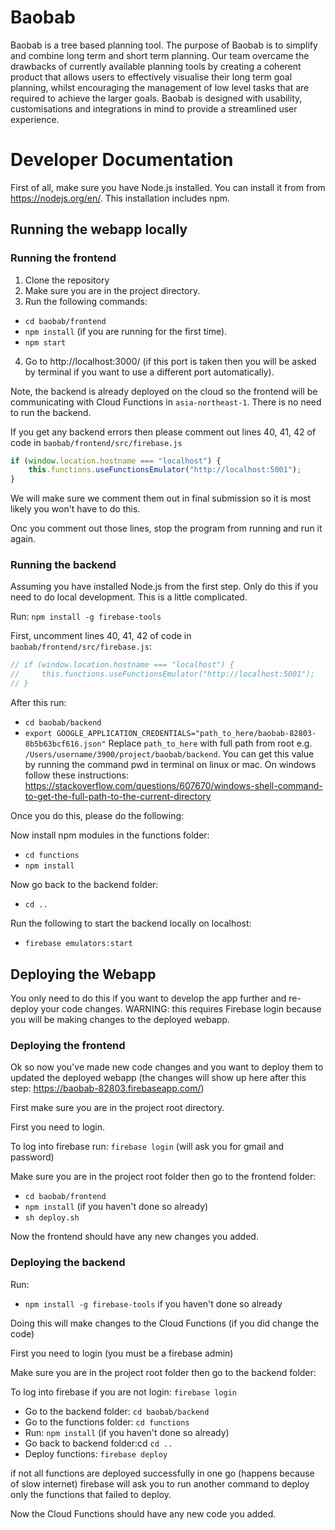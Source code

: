 # Baobab

Baobab is a tree based planning tool. The purpose of Baobab is to simplify and combine long term and short term planning. Our team overcame the drawbacks of currently available planning tools by creating a coherent product that allows users to effectively visualise their long term goal planning, whilst encouraging the management of low level tasks that are required to achieve the larger goals. Baobab is designed with usability, customisations and integrations in mind to provide a streamlined user experience.

# Developer Documentation

First of all, make sure you have Node.js installed. You can install it from from https://nodejs.org/en/. This installation includes npm.

## Running the webapp locally

### Running the frontend

1. Clone the repository
2. Make sure you are in the project directory.
3. Run the following commands:
- `cd baobab/frontend`
- `npm install` (if you are running for the first time).
- `npm start`
4. Go to http://localhost:3000/ (if this port is taken then you will be asked by terminal if you want to use a different port automatically).

Note, the backend is already deployed on the cloud so the frontend will be communicating with Cloud Functions in `asia-northeast-1`. There is no need to run the backend.

If you get any backend errors then please comment out lines 40, 41, 42 of code in `baobab/frontend/src/firebase.js`

```javascript
if (window.location.hostname === "localhost") {
    this.functions.useFunctionsEmulator("http://localhost:5001");
}
```

We will make sure we comment them out in final submission so it is most likely you won't have to do this.

Onc you comment out those lines, stop the program from running and run it again.

### Running the backend

Assuming you have installed Node.js from the first step.
Only do this if you need to do local development. This is a little complicated.

Run: `npm install -g firebase-tools`

First, uncomment lines 40, 41, 42 of code in `baobab/frontend/src/firebase.js`:

```javascript
// if (window.location.hostname === "localhost") {
//     this.functions.useFunctionsEmulator("http://localhost:5001");
// }
```

After this run:
- `cd baobab/backend`
- `export GOOGLE_APPLICATION_CREDENTIALS="path_to_here/baobab-82803-8b5b63bcf616.json"` Replace `path_to_here` with full path from root e.g. `/Users/username/3900/project/baobab/backend`. You can get this value by running the command pwd in terminal on linux or mac. On windows follow these instructions: https://stackoverflow.com/questions/607670/windows-shell-command-to-get-the-full-path-to-the-current-directory

Once you do this, please do the following:

Now install npm modules in the functions folder:
- `cd functions`
- `npm install`

Now go back to the backend folder:
- `cd ..`

Run the following to start the backend locally on localhost:
- `firebase emulators:start`

## Deploying the Webapp
You only need to do this if you want to develop the app further and re-deploy your code changes.
WARNING: this requires Firebase login because you will be making changes to the deployed webapp.

### Deploying the frontend
Ok so now you've made new code changes and you want to deploy them to updated the deployed webapp (the changes will show up here after this step: https://baobab-82803.firebaseapp.com/)

First make sure you are in the project root directory.

First you need to login.

To log into firebase run: `firebase login` (will ask you for gmail and password)

Make sure you are in the project root folder then go to the frontend folder:
- `cd baobab/frontend`
- `npm install` (if you haven't done so already)
- `sh deploy.sh`

Now the frontend should have any new changes you added.

### Deploying the backend

Run:
- `npm install -g firebase-tools` if you haven't done so already

Doing this will make changes to the Cloud Functions (if you did change the code)

First you need to login (you must be a firebase admin)

Make sure you are in the project root folder then go to the backend folder:

To log into firebase if you are not login: `firebase login`

- Go to the backend folder: `cd baobab/backend`
- Go to the functions folder: `cd functions`
- Run: `npm install` (if you haven't done so already)
- Go back to backend folder:cd `cd ..`
- Deploy functions: `firebase deploy`

if not all functions are deployed successfully in one go (happens because of slow internet) firebase will ask you to run another command to deploy only the functions that failed to deploy.

Now the Cloud Functions should have any new code you added.
